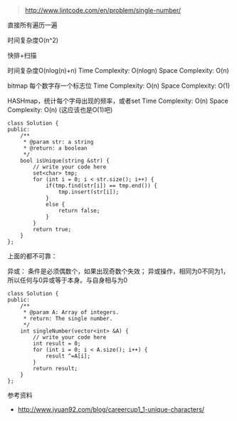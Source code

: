 
>http://www.lintcode.com/en/problem/single-number/

直接所有遍历一遍

时间复杂度O(n^2)



快排+扫描

时间复杂度O(nlog(n)+n)
Time Complexity: O(nlogn)
Space Complexity: O(n)

bitmap
每个数字存一个标志位
Time Complexity: O(n)
Space Complexity: O(1)

HASHmap，统计每个字母出现的频率，或者set
Time Complexity: O(n)
Space Complexity: O(n)  (这应该也是O(1)吧)

	class Solution {
	public:
	    /**
	     * @param str: a string
	     * @return: a boolean
	     */
	    bool isUnique(string &str) {
	        // write your code here
	        set<char> tmp;
	        for (int i = 0; i < str.size(); i++) {
	            if(tmp.find(str[i]) == tmp.end()) {
	                tmp.insert(str[i]);
	            }
	            else {
	                return false;
	            }
	        }
	        return true;
	    }
	};

上面的都不可靠：

异或：
条件是必须偶数个，如果出现奇数个失效；
异或操作，相同为0不同为1，所以任何与0异或等于本身。与自身相与为0

	class Solution {
	public:
		/**
		 * @param A: Array of integers.
		 * return: The single number.
		 */
	    int singleNumber(vector<int> &A) {
	        // write your code here
	        int result = 0;
	        for (int i = 0; i < A.size(); i++) {
	            result ^=A[i];
	        }
	        return result;
	    }
	};



参考资料

+ http://www.jyuan92.com/blog/careercup1_1-unique-characters/

